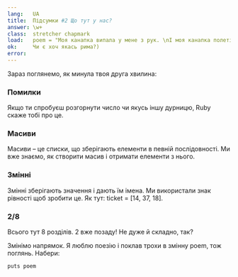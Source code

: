 ```yaml
---
lang:   UA
title:  Підсумки #2 Що тут у нас?
answer: \w+
class:  stretcher chapmark
load:   poem = "Моя канапка випала у мене з рук. \nІ моя канапка полетіла на Місяць. \nТа коли я побачив її в телевізорі, \nРазом з прапором України на кометі Галлея, \nТоді я найбільше хотів її з'їсти'\n"
ok:     Чи є хоч якась рима?)
error:
---
```


Зараз поглянемо, як минула твоя друга хвилина:

### Помилки
Якщо ти спробуєш розгорнути число чи якусь іншу дурницю, Ruby скаже тобі про це.

### Масиви
Масиви – це списки, що зберігають елементи в певній послідовності.
Ми вже знаємо, як створити масив і отримати елементи з нього.

### Змінні
Змінні зберігають значення і дають їм імена. Ми використали знак рівності щоб зробити це.
Як тут: ticket = [14, 37, 18].

### 2/8
Всього тут 8 розділів. 2 вже позаду! Не дуже й складно, так?

Змінімо напрямок. Я люблю поезію і поклав трохи в змінну poem, тож поглянь. Набери:

    puts poem
